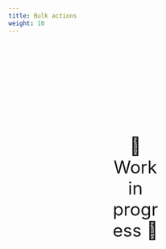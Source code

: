 ```yaml
---
title: Bulk actions
weight: 10
---
```

<div style="text-align: center; font-size:2.5em;margin: 200px;">🚧 Work in progress 🚧</div>